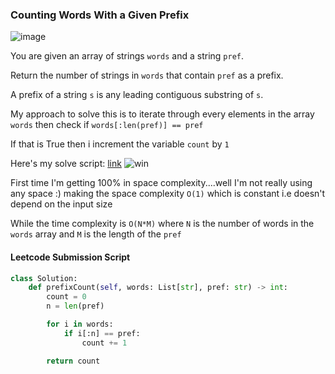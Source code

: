 <h3> Counting Words With a Given Prefix </h3>

![image](https://github.com/h4ckyou/h4ckyou.github.io/assets/127159644/4c89ba6d-9994-490b-918d-236bac56e18a)

You are given an array of strings `words` and a string `pref`.

Return the number of strings in `words` that contain `pref` as a prefix.

A prefix of a string `s` is any leading contiguous substring of `s`.

My approach to solve this is to iterate through every elements in the array `words` then check if `words[:len(pref)] == pref`

If that is True then i increment the variable `count` by `1`

Here's my solve script: [link](https://github.com/h4ckyou/h4ckyou.github.io/blob/main/posts/programming/Leetcode/Counting%20Words%20With%20a%20Given%20Prefix/solve.py)
![win](https://github.com/h4ckyou/h4ckyou.github.io/assets/127159644/9b592d99-4b27-447a-9706-8ea9ab63afca)

First time I'm getting 100% in space complexity....well I'm not really using any space :) making the space complexity `O(1)` which is constant i.e doesn't depend on the input size

While the time complexity is `O(N*M)` where `N` is the number of words in the `words` array and `M` is the length of the `pref`

#### Leetcode Submission Script

```python
class Solution:
    def prefixCount(self, words: List[str], pref: str) -> int:
        count = 0
        n = len(pref)

        for i in words:
            if i[:n] == pref:
                count += 1

        return count
```
